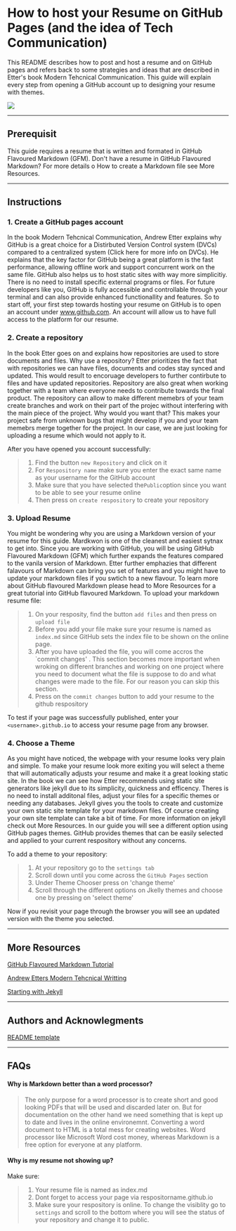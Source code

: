 # How to host your Resume on GitHub Pages (and the idea of Tech Communication)

This README describes how to post and host a resume and on GitHub pages and refers back to some strategies and ideas that are described in Etter's book Modern Tehcnical Communication. This guide will explain every step from opening a GitHub account up to designing your resume with themes. 

![](https://media.giphy.com/media/qKlHOvwluxmmOTUZ45/giphy.gif) 

-------------------------
## Prerequisit

This guide requires a resume that is written and formated in GitHub Flavoured Markdown (GFM).
Don't have a resume in GitHub Flavoured Markdown? For more details o  How to create a Markdown file see More Resources.

---------------------------

## Instructions


### 1. Create a GitHub pages account
In the book Modern Tehcnical Communication, Andrew Etter explains why GitHub is a great choice for a Distirbuted Version Control system (DVCs) compared to a centralized system (Click here for more info on DVCs). He explains that the key factor for GitHub being a great platform is the fast performance, allowing offline work and support concurrent work on the same file. GitHub also helps us to host static sites with way more simplicitiy. There is no need to install specific external programs or files. For future developers like you, GitHub is fully accessible and controllable through your terminal and can also provide enhanced functionallity and features. 
So to start off, your first step towards hosting your resume on GitHub is to open an account under www.github.com. An account will allow us to have full access to the platform for our resume. 

### 2. Create a repository
In the book Etter goes on and explains how repositories are used to store documents and files. Why use a repository? Etter prioritizes the fact that with repositories we can have files, documents and codes stay synced and updated. This would result to encoruage developers to further contirbute to files and have updated repositories. Repository are also great when working together with a team where everyone needs to contribute towards the final product. The repository can allow to make different memebrs of your team create branches and work on their part of the projec without interfering with the main piece of the project. Why would you want that? This makes your project safe from unknown bugs that might develop if you and your team memebrs merge together for the project. In our case, we are just looking for uploading a resume which would not apply to it. 

After you have opened you account successfully:
> 1. Find the button `new Repository` and click on it
> 2. For `Respository name` make sure you enter the exact same name as your username for the GitHub account
> 3. Make sure that you have selected the`Public`option since you want to be able to see your resume online
> 4. Then press on `create respository` to create your repository

### 3. Upload Resume 
You might be wondering why you are using a Markdown version of your resume for this guide. Mardkwon is one of the cleanest and easiest sytnax to get into. Since you are working with GitHub, you will be using GitHub Flavoured Markdown (GFM) which further expands the features compared to the vanila version of Markdown. Etter further emphazies that different falavours of Markdown can bring you set of features and you might have to update your markdown files if you swtich to a new flavour. To learn more about GitHub flavoured Markdown please head to More Resources for a great tutorial into GitHub flavoured Markdown.
To upload your markdown resume file: 

> 1. On your resposity, find the button `add files` and then press on `upload file`
> 2. Before you add your file make sure your resume is named as `index.md` since GitHub sets the index file to be shown on the online page. 
> 3. After you have uploaded the file, you will come accros the `commit changes' . This section becomes more important when wroking on different branches and working on one project where you need to document what the file is suppose to do and what changes were made to the file. For our reason you can skip this section.
> 4. Press on the `commit changes` button to add your resume to the github respository

To test if your page was successfully published, enter your `<username>.github.io` to access your resume page from any browser. 

### 4. Choose a Theme 


As you might have noticed, the webpage with your resume looks very plain and simple. To make your resume look more exiting you will select a theme that will automatically adjusts your resume and make it a great looking static site. In the book we can see how Etter recommends using static site generators like jekyll due to its simplicity, quickness and efficency. Theres is no need to install additonal files, adjust your files for a specific themes or needing any databases. Jekyll gives you the tools to create and customize your own static site template for your markdown files. Of course creating your own site template can take a bit of time. For more information on jekyll check out More Resources.  In our guide you will see a different option using GitHub pages themes. GitHub provides themes that can be easily selected and applied to your current respository without any concerns. 

To add a theme to your repository:
> 1. At your repository go to the `settings tab`
> 2. Scroll down until you come across the `GitHub Pages` section
> 3. Under Theme Chooser press on 'change theme' 
> 4. Scroll through the different options on Jkelly themes and choose one by pressing on 'select theme'

Now if you revisit your page through the browser you will see an updated version with the theme you selected.

---------------------------
## More Resources

[GitHub Flavoured Markdown Tutorial](https://docs.github.com/en/free-pro-team@latest/github/writing-on-github/basic-writing-and-formatting-syntax)

[Andrew Etters Modern Tehcnical Writting](https://www.amazon.ca/Modern-Technical-Writing-Introduction-Documentation-ebook/dp/B01A2QL9SS)

[Starting with Jekyll](https://jekyllrb.com/tutorials/video-walkthroughs/)


---------------------------

## Authors and Acknowlegments

[README template](https://github.com/PurpleBooth/a-good-readme-template)

---------------------------

## FAQs

#### Why is Markdown better than a word processor?
> The only purpose for a word processor is to create short and good looking PDFs that will be used and discarded later on. But for documentation on the other hand we need something that is kept up to date and lives in the online environemnt. Converting a word document to HTML is a total mess for creating websites. Word processor like Microsoft Word cost money, whereas Markdown is a free option for everyone at any platform.

#### Why is my resume not showing up?

Make sure:
> 1. Your resume file is named as index.md
> 2. Dont forget to access your page via respositorname.github.io
> 3. Make sure your respository is online. To change the visiblity go to `settings` and scroll to the bottom where you will see the status of your repository and change it to public. 

